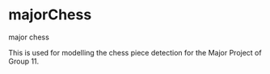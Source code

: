 # majorChess
major chess

This is used for modelling the chess piece detection for the Major Project of Group 11.

